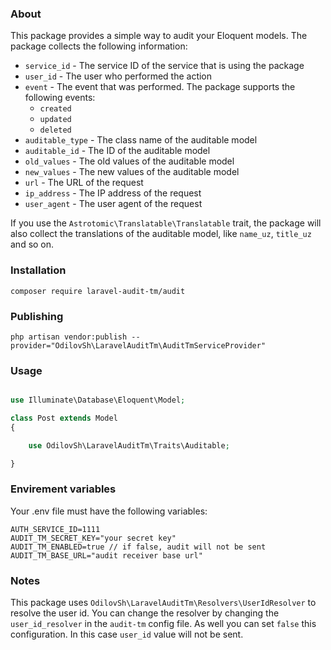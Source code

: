 ### About

This package provides a simple way to audit your Eloquent models.
The package collects the following information:

- `service_id` - The service ID of the service that is using the package
- `user_id` - The user who performed the action
- `event` - The event that was performed. The package supports the following events:
    - `created`
    - `updated`
    - `deleted`
- `auditable_type` - The class name of the auditable model
- `auditable_id` - The ID of the auditable model
- `old_values` - The old values of the auditable model
- `new_values` - The new values of the auditable model
- `url` - The URL of the request
- `ip_address` - The IP address of the request
- `user_agent` - The user agent of the request

If you use the `Astrotomic\Translatable\Translatable` trait, the package will also collect the translations of the auditable model, like `name_uz`, `title_uz` and so on.


### Installation

```shell
composer require laravel-audit-tm/audit
```
### Publishing
    
```shell
php artisan vendor:publish --provider="OdilovSh\LaravelAuditTm\AuditTmServiceProvider"
```
### Usage

```php

use Illuminate\Database\Eloquent\Model;

class Post extends Model
{

    use OdilovSh\LaravelAuditTm\Traits\Auditable;

}
```
### Envirement variables
Your .env file must have the following variables:
```dotenv
AUTH_SERVICE_ID=1111
AUDIT_TM_SECRET_KEY="your secret key"
AUDIT_TM_ENABLED=true // if false, audit will not be sent
AUDIT_TM_BASE_URL="audit receiver base url"
```
### Notes
This package uses `OdilovSh\LaravelAuditTm\Resolvers\UserIdResolver` to resolve the user id. You can change the resolver by changing the `user_id_resolver` in the `audit-tm` config file. As well you can set `false` this configuration. In this case `user_id` value will not be sent. 
